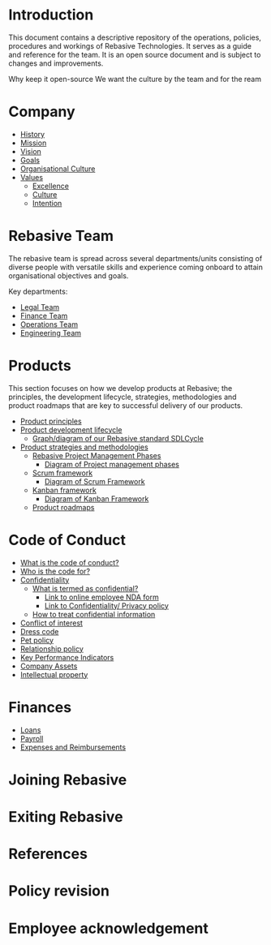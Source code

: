 # Introduction 

This document contains a descriptive repository of the operations, policies, procedures and workings of Rebasive Technologies. It serves as a guide and reference for the team. It is an open source document and is subject to changes and improvements.

Why keep it open-source
We want the culture by the team and for the ream

# Company

 * [History]()
 * [Mission]()
 * [Vision]()
 * [Goals]()
 * [Organisational Culture]()
 * [Values]()
   * [Excellence]()
   * [Culture]()
   * [Intention]()

# Rebasive Team

The rebasive team is spread across  several departments/units consisting of diverse people with versatile skills and experience coming onboard to attain organisational objectives and goals.

Key departments:
* [Legal Team]()
* [Finance Team]()
* [Operations Team]()
* [Engineering Team]()

# Products

This section focuses on how we develop products at Rebasive; the principles, the development lifecycle, strategies, methodologies and product roadmaps that are key to successful delivery of our products.
* [Product principles]()
* [Product development lifecycle]()
  * [Graph/diagram of our Rebasive standard SDLCycle]()
* [Product strategies and methodologies]()
  * [Rebasive Project Management Phases]()
    * [Diagram of Project management phases]()
  * [Scrum framework]()
    * [Diagram of Scrum Framework]()
  * [Kanban framework]()
    * [Diagram of Kanban Framework]()
  * [Product roadmaps]()

# Code of Conduct

* [What is the code of conduct?]()
* [Who is the code for?]()
* [Confidentiality]()
  * [What is termed as confidential?]()
    * [Link to online employee NDA form]()
    * [Link to Confidentiality/ Privacy policy]()
  * [How to treat confidential information]()
* [Conflict of interest]()
* [Dress code]()
* [Pet policy]()
* [Relationship policy]()
* [Key Performance Indicators]()
* [Company Assets]()
* [ Intellectual property]()

# Finances

* [Loans]()
* [Payroll]()
* [Expenses and Reimbursements]()

# Joining Rebasive
# Exiting Rebasive
# References
# Policy revision
# Employee acknowledgement

